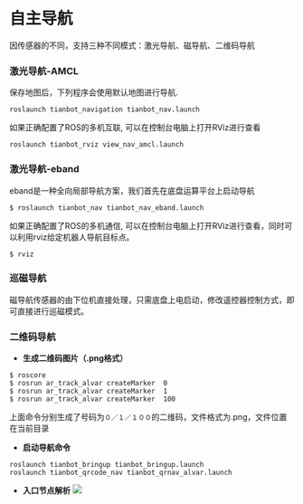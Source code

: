 # 自主导航

因传感器的不同，支持三种不同模式：激光导航、磁导航、二维码导航

### **激光导航-AMCL**
保存地图后，下列程序会使用默认地图进行导航.
```shell
roslaunch tianbot_navigation tianbot_nav.launch
```
如果正确配置了ROS的多机互联, 可以在控制台电脑上打开RViz进行查看
```shell
roslaunch tianbot_rviz view_nav_amcl.launch
```
### **激光导航-eband**
eband是一种全向局部导航方案，我们首先在底盘运算平台上启动导航
```shell
$ roslaunch tianbot_nav tianbot_nav_eband.launch
```
如果正确配置了ROS的多机通信, 可以在控制台电脑上打开RViz进行查看，同时可以利用rviz给定机器人导航目标点。
```shell
$ rviz
```
### **巡磁导航**
磁导航传感器的由下位机直接处理，只需底盘上电启动，修改遥控器控制方式，即可直接进行巡磁模式。

### **二维码导航**
* **生成二维码图片（.png格式）**

```shell
$ roscore
$ rosrun ar_track_alvar createMarker  0  
$ rosrun ar_track_alvar createMarker  1  
$ rosrun ar_track_alvar createMarker  100  
```
上面命令分别生成了号码为`０／１／１００`的二维码，文件格式为.png，文件位置在当前目录

* **启动导航命令**
```shell
roslaunch tianbot_bringup tianbot_bringup.launch
roslaunch tianbot_qrcode_nav tianbot_qrnav_alvar.launch
```

* **入口节点解析**
![](https://tianbot-pic.oss-cn-beijing.aliyuncs.com/tianbot/202110212121364.webp)